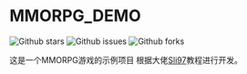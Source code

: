 # MMORPG_DEMO
![Github stars](https://img.shields.io/github/stars/WLHYW/MMORPG_DEMO.svg)
![Github issues](https://img.shields.io/github/issues/WLHYW/MMORPG_DEMO.svg)
![Github forks](https://img.shields.io/github/forks/WLHYW/MMORPG_DEMO.svg)

这是一个MMORPG游戏的示例项目
根据大佬[Sli97](https://gitee.com/sli97)教程进行开发。
